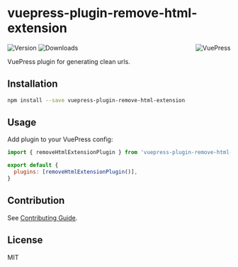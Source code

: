 # vuepress-plugin-remove-html-extension

<img src="https://avatars.githubusercontent.com/u/48539483?s=100" align="right" alt="VuePress" />

![Version](https://img.shields.io/npm/v/vuepress-plugin-remove-html-extension.svg)
![Downloads](https://img.shields.io/npm/dm/vuepress-plugin-remove-html-extension.svg)

VuePress plugin for generating clean urls.

## Installation

```sh
npm install --save vuepress-plugin-remove-html-extension
```

## Usage

Add plugin to your VuePress config:

```js
import { removeHtmlExtensionPlugin } from 'vuepress-plugin-remove-html-extension'

export default {
  plugins: [removeHtmlExtensionPlugin()],
}
```

## Contribution

See [Contributing Guide](https://github.com/azat-io/azat-io/blob/main/contributing.md).

## License

MIT
